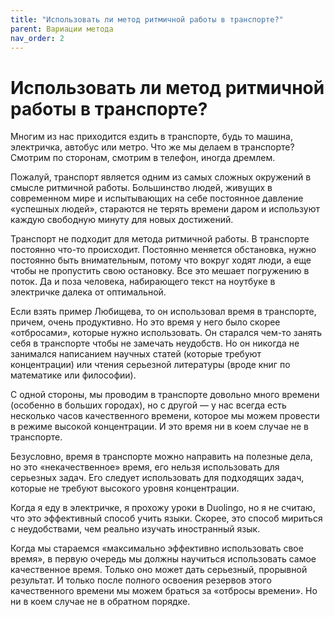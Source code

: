 ```yaml
---
title: "Использовать ли метод ритмичной работы в транспорте?"
parent: Вариации метода
nav_order: 2
---
```


# Использовать ли метод ритмичной работы в транспорте?

Многим из нас приходится ездить в транспорте, будь то машина,
электричка, автобус или метро. Что же мы делаем в транспорте? Смотрим
по сторонам, смотрим в телефон, иногда дремлем.

Пожалуй, транспорт является одним из самых сложных окружений в смысле
ритмичной работы. Большинство людей, живущих в современном мире и
испытывающих на себе постоянное давление «успешных людей», стараются
не терять времени даром и используют каждую свободную минуту для новых
достижений.

Транспорт не подходит для метода ритмичной работы. В транспорте
постоянно что-то происходит. Постоянно меняется обстановка, нужно
постоянно быть внимательным, потому что вокруг ходят люди, а еще чтобы
не пропустить свою остановку. Все это мешает погружению в поток. Да и
поза человека, набирающего текст на ноутбуке в электричке далека от
оптимальной.

Если взять пример Любищева, то он использовал время в транспорте,
причем, очень продуктивно. Но это время у него было скорее
«отбросами», которые нужно использовать. Он старался чем-то занять
себя в транспорте чтобы не замечать неудобств. Но он никогда не
занимался написанием научных статей (которые требуют концентрации) или
чтения серьезной литературы (вроде книг по математике или философии).

С одной стороны, мы проводим в транспорте довольно много времени
(особенно в больших городах), но с другой — у нас всегда есть
несколько часов качественного времени, которое мы можем провести в
режиме высокой концентрации. И это время ни в коем случае не в
транспорте.

Безусловно, время в транспорте можно направить на полезные дела, но
это «некачественное» время, его нельзя использовать для серьезных
задач. Его следует использовать для подходящих задач, которые не
требуют высокого уровня концентрации.

Когда я еду в электричке, я прохожу уроки в Duolingo, но я не считаю,
что это эффективный способ учить языки. Скорее, это способ мириться с
неудобствами, чем реально изучать иностранный язык.

Когда мы стараемся «максимально эффективно использовать свое время», в
первую очередь мы должны научиться использовать самое качественное
время. Только оно может дать серьезный, прорывной результат. И только
после полного освоения резервов этого качественного времени мы можем
браться за «отбросы времени». Но ни в коем случае не в обратном
порядке.
